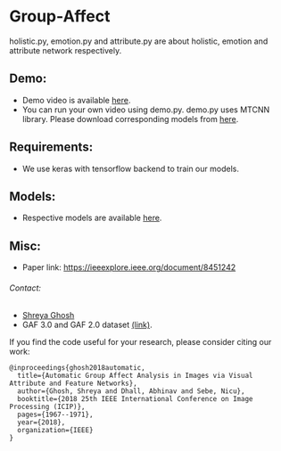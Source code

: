 # Group-Affect

holistic.py, emotion.py and attribute.py are about holistic, emotion and attribute network respectively.

## Demo:
- Demo video is available <a href="https://youtu.be/lkQuCgqhiRw">here</a>.
- You can run your own video using demo.py. demo.py uses MTCNN library. Please download corresponding models from <a href="https://github.com/xiangrufan/keras-mtcnn">here</a>.

## Requirements:
- We use keras with tensorflow backend to train our models.

## Models:
- Respective models are available <a href="">here</a>.

## Misc:

- Paper link: https://ieeexplore.ieee.org/document/8451242

###### Contact:
- <a href="https://scholar.google.co.in/citations?user=BJ-oHaUAAAAJ&hl=en">Shreya Ghosh</a>
- GAF 3.0 and GAF 2.0 dataset <a href="http://www.iitrpr.ac.in/lasii/resources.html">(link)</a>.  

If you find the code useful for your research, please consider citing our work:
```
@inproceedings{ghosh2018automatic,
  title={Automatic Group Affect Analysis in Images via Visual Attribute and Feature Networks},
  author={Ghosh, Shreya and Dhall, Abhinav and Sebe, Nicu},
  booktitle={2018 25th IEEE International Conference on Image Processing (ICIP)},
  pages={1967--1971},
  year={2018},
  organization={IEEE}
}

